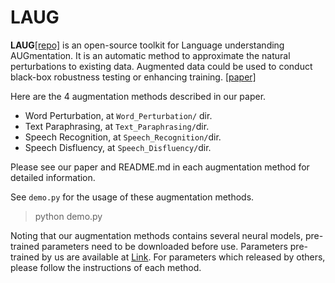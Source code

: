 # LAUG
**LAUG**[[repo]](https://github.com/thu-coai/LAUG/) is an open-source toolkit for Language understanding AUGmentation. It is an automatic method to approximate the natural perturbations to existing data. Augmented data could be used to conduct black-box robustness testing or enhancing training. [[paper]](https://arxiv.org/abs/2012.15262)

Here are the 4 augmentation methods described in our paper. 
- Word Perturbation, at `Word_Perturbation/` dir.
- Text Paraphrasing, at `Text_Paraphrasing/`dir.
- Speech Recognition, at `Speech_Recognition/`dir.
- Speech Disfluency, at `Speech_Disfluency/`dir.

Please see our paper and README.md in each augmentation method for detailed information.

See `demo.py` for the usage of these augmentation methods.
> python demo.py


Noting that our augmentation methods contains several neural models, pre-trained parameters need to be downloaded before use. Parameters pre-trained by us are available at [Link](http://115.182.62.174:9876/). For parameters which released by others, please follow the instructions of each method.

